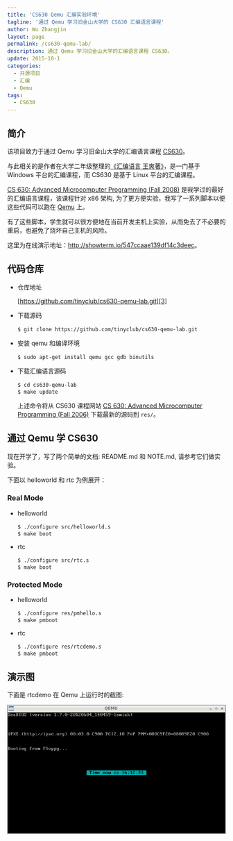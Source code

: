 ```yaml
---
title: 'CS630 Qemu 汇编实验环境'
tagline: '通过 Qemu 学习旧金山大学的 CS630 汇编语言课程'
author: Wu Zhangjin
layout: page
permalink: /cs630-qemu-lab/
description: 通过 Qemu 学习旧金山大学的汇编语言课程 CS630。
update: 2015-10-1
categories:
  - 开源项目
  - 汇编
  - Qemu
tags:
  - CS630
---
```


## 简介

该项目致力于通过 Qemu 学习旧金山大学的汇编语言课程 [CS630][1]。

与此相关的是作者在大学二年级整理的[《汇编语言 王爽著》](/assembly/)，是一门基于 Windows 平台的汇编课程，而 CS630 是基于 Linux 平台的汇编课程。

[CS 630: Advanced Microcomputer Programming (Fall 2008)][1] 是我学过的最好的汇编语言课程，该课程针对 x86 架构, 为了更方便实验，我写了一系列脚本以便这些代码可以跑在 [Qemu][2] 上。

有了这些脚本，学生就可以很方便地在当前开发主机上实验，从而免去了不必要的重启，也避免了烧坏自己主机的风险。

这里为在线演示地址：<http://showterm.io/547ccaae139df14c3deec>。

## 代码仓库

  * 仓库地址

    [https://github.com/tinyclub/cs630-qemu-lab.git][3]

  * 下载源码

        $ git clone https://github.com/tinyclub/cs630-qemu-lab.git

  * 安装 qemu 和编译环境

        $ sudo apt-get install qemu gcc gdb binutils

  * 下载汇编语言源码
    
        $ cd cs630-qemu-lab
        $ make update
    
    上述命令将从 CS630 课程网站 [CS 630: Advanced Microcomputer Programming (Fall 2006)][1] 下载最新的源码到 `res/`。

## 通过 Qemu 学 CS630

现在开学了，写了两个简单的文档: README.md 和 NOTE.md, 请参考它们做实验。

下面以 helloworld 和 rtc 为例展开：

### Real Mode

  * helloworld
    
        $ ./configure src/helloworld.s
        $ make boot
        

  * rtc
    
        $ ./configure src/rtc.s
        $ make boot
        

### Protected Mode

  * helloworld
    
        $ ./configure res/pmhello.s
        $ make pmboot
        

  * rtc
    
        $ ./configure res/rtcdemo.s
        $ make pmboot
        

## 演示图

下面是 rtcdemo 在 Qemu 上运行时的截图:

![image][4]




 [1]: http://www.cs.usfca.edu/~cruse/cs630f06/
 [2]: http://wiki.qemu.org/Main_Page
 [3]: https://github.com/tinyclub/cs630-qemu-lab
 [4]: /wp-content/uploads/2014/03/cs630-qemu-pmrtc.png
